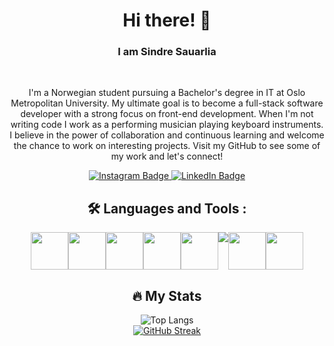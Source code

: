 <link rel="stylesheet" href="https://cdn.jsdelivr.net/gh/devicons/devicon@latest/devicon.min.css">
<div align="center">

<h1> Hi there! 👋 </h1>

<h3>I am Sindre Sauarlia</h3>


<br>

<p>
I'm a Norwegian student pursuing a Bachelor's degree in IT at Oslo Metropolitan University. My ultimate goal is to become a full-stack software developer with a strong focus on front-end development. When I'm not writing code I work as a performing musician playing keyboard instruments. I believe in the power of collaboration and continuous learning and welcome the chance to work on interesting projects. Visit my GitHub to see some of my work and let's connect!
</p>

<div id="badges">
<!--  <a href="https://www.facebook.com/sindre.sauarlia/">
    <img src="https://img.shields.io/badge/Facebook-1877F2?style=for-the-badge&logo=facebook&logoColor=white" alt="Facebook Badge"/>
  </a>
  -->
  <a href="https://www.instagram.com/sindresauarlia/">
    <img src="https://img.shields.io/badge/Instagram-E4405F?style=for-the-badge&logo=instagram&logoColor=white" alt="Instagram Badge"/>
  </a>
  <a href="https://www.linkedin.com/in/sindre-sauarlia/">
    <img src="https://img.shields.io/badge/LinkedIn-blue?style=for-the-badge&logo=linkedin&logoColor=white" alt="LinkedIn Badge"/>
  </a>
</div>


<h2> 🛠 Languages and Tools : </h2>
<div style="display: flex; flex: 1 1 auto; justify-content: center">
<img style="width: 60px;" src="https://cdn.jsdelivr.net/gh/devicons/devicon/icons/html5/html5-original.svg" />
<img style="width: 60px;" src="https://cdn.jsdelivr.net/gh/devicons/devicon/icons/css3/css3-original.svg" />
<img style="width: 60px;" src="https://cdn.jsdelivr.net/gh/devicons/devicon/icons/javascript/javascript-original.svg" />
<img style="width: 60px;" src="https://cdn.jsdelivr.net/gh/devicons/devicon/icons/tailwindcss/tailwindcss-plain.svg" />
<img style="width: 60px;" src="https://cdn.jsdelivr.net/gh/devicons/devicon/icons/react/react-original.svg" />
<img src="https://cdn.jsdelivr.net/gh/devicons/devicon/icons/nextjs/nextjs-original.svg" />
<img style="width: 60px;" src="https://cdn.jsdelivr.net/gh/devicons/devicon/icons/java/java-original.svg" />
<img style="width: 60px;" src="https://cdn.jsdelivr.net/gh/devicons/devicon/icons/electron/electron-original.svg" />
</div>

<h2> 🔥 My Stats</h2>

![Top Langs](https://github-readme-stats.vercel.app/api/top-langs/?username=sindreSau&layout=compact)
<br>
[![GitHub Streak](http://github-readme-streak-stats.herokuapp.com?user=SindreSau&theme=nord&hide_border=true&border_radius=5&mode=daily)](https://git.io/streak-stats)

<br>
<br>


</div>

<!--
**SindreSau/SindreSau** is a ✨ _special_ ✨ repository because its `README.md` (this file) appears on your GitHub profile.

Here are some ideas to get you started:

- 🔭 I’m currently working on ...
- 🌱 I’m currently learning ...
- 👯 I’m looking to collaborate on ...
- 🤔 I’m looking for help with ...
- 💬 Ask me about ...
- 📫 How to reach me: ...
- 😄 Pronouns: ...
- ⚡ Fun fact: ...
-->
